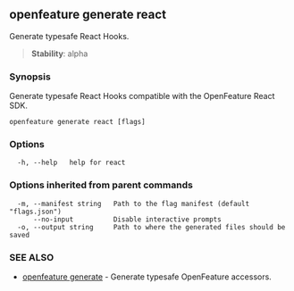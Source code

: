 <!-- markdownlint-disable-file -->
<!-- WARNING: THIS DOC IS AUTO-GENERATED. DO NOT EDIT! -->
## openfeature generate react

Generate typesafe React Hooks.


> **Stability**: alpha

### Synopsis

Generate typesafe React Hooks compatible with the OpenFeature React SDK.

```
openfeature generate react [flags]
```

### Options

```
  -h, --help   help for react
```

### Options inherited from parent commands

```
  -m, --manifest string   Path to the flag manifest (default "flags.json")
      --no-input          Disable interactive prompts
  -o, --output string     Path to where the generated files should be saved
```

### SEE ALSO

* [openfeature generate](openfeature_generate.md)	 - Generate typesafe OpenFeature accessors.

